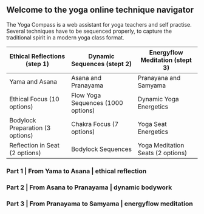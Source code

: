 ## Welcome to the yoga online technique navigator

The Yoga Compass is a web assistant for yoga teachers and self practise. Several techniques have to be sequenced properly, to capture the traditional spirit in a modern yoga class format. 

Ethical Reflections (step 1) | Dynamic Sequences (stept 2) | Energyflow Meditation (stept 3)
------------ | ------------- | -------------
Yama and Asana | Asana and Pranayama | Pranayana and Samyama
Ethical Focus (10 options) | Flow Yoga Sequences (1000 options) | Dynamic Yoga Energetics
Bodylock Preparation (3 options) | Chakra Focus (7 options) | Yoga Seat Energetics
Reflection in Seat (2 options) | Bodylock Sequences | Yoga Meditation Seats (2 options)

### Part 1 | From Yama to Asana | ethical reflection

### Part 2 | From Asana to Pranayama | dynamic bodywork

### Part 3 | From Pranayama to Samyama | energyflow meditation
